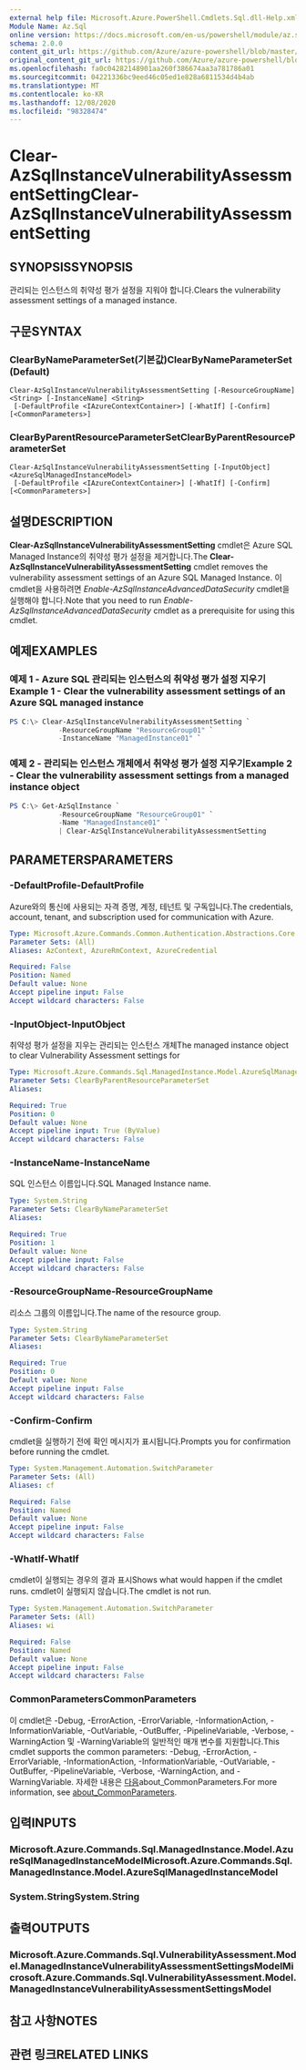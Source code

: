 ```yaml
---
external help file: Microsoft.Azure.PowerShell.Cmdlets.Sql.dll-Help.xml
Module Name: Az.Sql
online version: https://docs.microsoft.com/en-us/powershell/module/az.sql/clear-azsqlinstancevulnerabilityassessmentsetting
schema: 2.0.0
content_git_url: https://github.com/Azure/azure-powershell/blob/master/src/Sql/Sql/help/Clear-AzSqlInstanceVulnerabilityAssessmentSetting.md
original_content_git_url: https://github.com/Azure/azure-powershell/blob/master/src/Sql/Sql/help/Clear-AzSqlInstanceVulnerabilityAssessmentSetting.md
ms.openlocfilehash: fa0c04282148901aa260f386674aa3a781786a01
ms.sourcegitcommit: 04221336bc9eed46c05ed1e828a6811534d4b4ab
ms.translationtype: MT
ms.contentlocale: ko-KR
ms.lasthandoff: 12/08/2020
ms.locfileid: "98328474"
---
```

# <span data-ttu-id="5524e-101">Clear-AzSqlInstanceVulnerabilityAssessmentSetting</span><span class="sxs-lookup"><span data-stu-id="5524e-101">Clear-AzSqlInstanceVulnerabilityAssessmentSetting</span></span>

## <span data-ttu-id="5524e-102">SYNOPSIS</span><span class="sxs-lookup"><span data-stu-id="5524e-102">SYNOPSIS</span></span>
<span data-ttu-id="5524e-103">관리되는 인스턴스의 취약성 평가 설정을 지워야 합니다.</span><span class="sxs-lookup"><span data-stu-id="5524e-103">Clears the vulnerability assessment settings of a managed instance.</span></span>

## <span data-ttu-id="5524e-104">구문</span><span class="sxs-lookup"><span data-stu-id="5524e-104">SYNTAX</span></span>

### <span data-ttu-id="5524e-105">ClearByNameParameterSet(기본값)</span><span class="sxs-lookup"><span data-stu-id="5524e-105">ClearByNameParameterSet (Default)</span></span>
```
Clear-AzSqlInstanceVulnerabilityAssessmentSetting [-ResourceGroupName] <String> [-InstanceName] <String>
 [-DefaultProfile <IAzureContextContainer>] [-WhatIf] [-Confirm] [<CommonParameters>]
```

### <span data-ttu-id="5524e-106">ClearByParentResourceParameterSet</span><span class="sxs-lookup"><span data-stu-id="5524e-106">ClearByParentResourceParameterSet</span></span>
```
Clear-AzSqlInstanceVulnerabilityAssessmentSetting [-InputObject] <AzureSqlManagedInstanceModel>
 [-DefaultProfile <IAzureContextContainer>] [-WhatIf] [-Confirm] [<CommonParameters>]
```

## <span data-ttu-id="5524e-107">설명</span><span class="sxs-lookup"><span data-stu-id="5524e-107">DESCRIPTION</span></span>
<span data-ttu-id="5524e-108">**Clear-AzSqlInstanceVulnerabilityAssessmentSetting** cmdlet은 Azure SQL Managed Instance의 취약성 평가 설정을 제거합니다.</span><span class="sxs-lookup"><span data-stu-id="5524e-108">The **Clear-AzSqlInstanceVulnerabilityAssessmentSetting** cmdlet removes the vulnerability assessment settings of an Azure SQL Managed Instance.</span></span>
<span data-ttu-id="5524e-109">이 cmdlet을 사용하려면 *Enable-AzSqlInstanceAdvancedDataSecurity* cmdlet을 실행해야 합니다.</span><span class="sxs-lookup"><span data-stu-id="5524e-109">Note that you need to run *Enable-AzSqlInstanceAdvancedDataSecurity* cmdlet as a prerequisite for using this cmdlet.</span></span>

## <span data-ttu-id="5524e-110">예제</span><span class="sxs-lookup"><span data-stu-id="5524e-110">EXAMPLES</span></span>

### <span data-ttu-id="5524e-111">예제 1 - Azure SQL 관리되는 인스턴스의 취약성 평가 설정 지우기</span><span class="sxs-lookup"><span data-stu-id="5524e-111">Example 1 - Clear the vulnerability assessment settings of an Azure SQL managed instance</span></span>
```powershell
PS C:\> Clear-AzSqlInstanceVulnerabilityAssessmentSetting `
            -ResourceGroupName "ResourceGroup01" `
            -InstanceName "ManagedInstance01" `
```

### <span data-ttu-id="5524e-112">예제 2 - 관리되는 인스턴스 개체에서 취약성 평가 설정 지우기</span><span class="sxs-lookup"><span data-stu-id="5524e-112">Example 2 - Clear the vulnerability assessment settings from a managed instance object</span></span>
```powershell
PS C:\> Get-AzSqlInstance `
            -ResourceGroupName "ResourceGroup01" `
            -Name "ManagedInstance01" `
            | Clear-AzSqlInstanceVulnerabilityAssessmentSetting
```

## <span data-ttu-id="5524e-113">PARAMETERS</span><span class="sxs-lookup"><span data-stu-id="5524e-113">PARAMETERS</span></span>

### <span data-ttu-id="5524e-114">-DefaultProfile</span><span class="sxs-lookup"><span data-stu-id="5524e-114">-DefaultProfile</span></span>
<span data-ttu-id="5524e-115">Azure와의 통신에 사용되는 자격 증명, 계정, 테넌트 및 구독입니다.</span><span class="sxs-lookup"><span data-stu-id="5524e-115">The credentials, account, tenant, and subscription used for communication with Azure.</span></span>

```yaml
Type: Microsoft.Azure.Commands.Common.Authentication.Abstractions.Core.IAzureContextContainer
Parameter Sets: (All)
Aliases: AzContext, AzureRmContext, AzureCredential

Required: False
Position: Named
Default value: None
Accept pipeline input: False
Accept wildcard characters: False
```

### <span data-ttu-id="5524e-116">-InputObject</span><span class="sxs-lookup"><span data-stu-id="5524e-116">-InputObject</span></span>
<span data-ttu-id="5524e-117">취약성 평가 설정을 지우는 관리되는 인스턴스 개체</span><span class="sxs-lookup"><span data-stu-id="5524e-117">The managed instance object to clear Vulnerability Assessment settings for</span></span>

```yaml
Type: Microsoft.Azure.Commands.Sql.ManagedInstance.Model.AzureSqlManagedInstanceModel
Parameter Sets: ClearByParentResourceParameterSet
Aliases:

Required: True
Position: 0
Default value: None
Accept pipeline input: True (ByValue)
Accept wildcard characters: False
```

### <span data-ttu-id="5524e-118">-InstanceName</span><span class="sxs-lookup"><span data-stu-id="5524e-118">-InstanceName</span></span>
<span data-ttu-id="5524e-119">SQL 인스턴스 이름입니다.</span><span class="sxs-lookup"><span data-stu-id="5524e-119">SQL Managed Instance name.</span></span>

```yaml
Type: System.String
Parameter Sets: ClearByNameParameterSet
Aliases:

Required: True
Position: 1
Default value: None
Accept pipeline input: False
Accept wildcard characters: False
```

### <span data-ttu-id="5524e-120">-ResourceGroupName</span><span class="sxs-lookup"><span data-stu-id="5524e-120">-ResourceGroupName</span></span>
<span data-ttu-id="5524e-121">리소스 그룹의 이름입니다.</span><span class="sxs-lookup"><span data-stu-id="5524e-121">The name of the resource group.</span></span>

```yaml
Type: System.String
Parameter Sets: ClearByNameParameterSet
Aliases:

Required: True
Position: 0
Default value: None
Accept pipeline input: False
Accept wildcard characters: False
```

### <span data-ttu-id="5524e-122">-Confirm</span><span class="sxs-lookup"><span data-stu-id="5524e-122">-Confirm</span></span>
<span data-ttu-id="5524e-123">cmdlet을 실행하기 전에 확인 메시지가 표시됩니다.</span><span class="sxs-lookup"><span data-stu-id="5524e-123">Prompts you for confirmation before running the cmdlet.</span></span>

```yaml
Type: System.Management.Automation.SwitchParameter
Parameter Sets: (All)
Aliases: cf

Required: False
Position: Named
Default value: None
Accept pipeline input: False
Accept wildcard characters: False
```

### <span data-ttu-id="5524e-124">-WhatIf</span><span class="sxs-lookup"><span data-stu-id="5524e-124">-WhatIf</span></span>
<span data-ttu-id="5524e-125">cmdlet이 실행되는 경우의 결과 표시</span><span class="sxs-lookup"><span data-stu-id="5524e-125">Shows what would happen if the cmdlet runs.</span></span>
<span data-ttu-id="5524e-126">cmdlet이 실행되지 않습니다.</span><span class="sxs-lookup"><span data-stu-id="5524e-126">The cmdlet is not run.</span></span>

```yaml
Type: System.Management.Automation.SwitchParameter
Parameter Sets: (All)
Aliases: wi

Required: False
Position: Named
Default value: None
Accept pipeline input: False
Accept wildcard characters: False
```

### <span data-ttu-id="5524e-127">CommonParameters</span><span class="sxs-lookup"><span data-stu-id="5524e-127">CommonParameters</span></span>
<span data-ttu-id="5524e-128">이 cmdlet은 -Debug, -ErrorAction, -ErrorVariable, -InformationAction, -InformationVariable, -OutVariable, -OutBuffer, -PipelineVariable, -Verbose, -WarningAction 및 -WarningVariable의 일반적인 매개 변수를 지원합니다.</span><span class="sxs-lookup"><span data-stu-id="5524e-128">This cmdlet supports the common parameters: -Debug, -ErrorAction, -ErrorVariable, -InformationAction, -InformationVariable, -OutVariable, -OutBuffer, -PipelineVariable, -Verbose, -WarningAction, and -WarningVariable.</span></span> <span data-ttu-id="5524e-129">자세한 내용은 [다음](http://go.microsoft.com/fwlink/?LinkID=113216)about_CommonParameters.</span><span class="sxs-lookup"><span data-stu-id="5524e-129">For more information, see [about_CommonParameters](http://go.microsoft.com/fwlink/?LinkID=113216).</span></span>

## <span data-ttu-id="5524e-130">입력</span><span class="sxs-lookup"><span data-stu-id="5524e-130">INPUTS</span></span>

### <span data-ttu-id="5524e-131">Microsoft.Azure.Commands.Sql.ManagedInstance.Model.AzureSqlManagedInstanceModel</span><span class="sxs-lookup"><span data-stu-id="5524e-131">Microsoft.Azure.Commands.Sql.ManagedInstance.Model.AzureSqlManagedInstanceModel</span></span>

### <span data-ttu-id="5524e-132">System.String</span><span class="sxs-lookup"><span data-stu-id="5524e-132">System.String</span></span>

## <span data-ttu-id="5524e-133">출력</span><span class="sxs-lookup"><span data-stu-id="5524e-133">OUTPUTS</span></span>

### <span data-ttu-id="5524e-134">Microsoft.Azure.Commands.Sql.VulnerabilityAssessment.Model.ManagedInstanceVulnerabilityAssessmentSettingsModel</span><span class="sxs-lookup"><span data-stu-id="5524e-134">Microsoft.Azure.Commands.Sql.VulnerabilityAssessment.Model.ManagedInstanceVulnerabilityAssessmentSettingsModel</span></span>

## <span data-ttu-id="5524e-135">참고 사항</span><span class="sxs-lookup"><span data-stu-id="5524e-135">NOTES</span></span>

## <span data-ttu-id="5524e-136">관련 링크</span><span class="sxs-lookup"><span data-stu-id="5524e-136">RELATED LINKS</span></span>
